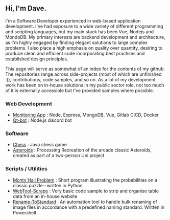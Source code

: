## Hi, I'm Dave.

I'm a Software Developer experienced in web-based application development. I've had exposure to a wide variety of different programming and scripting languages, but my main stack has been Vue, Nodejs and MondoDB. My primary interests are backend development and architecture, as I'm highly engaged by finding elegant solutions to large complex problems. I also place a high emphasis on quality over quantity, desiring to produce clean and efficient code incorporating best practises and established design principles.

This page will serve as somewhat of an index for the contents of my github. The repositories range across side-projects (most of which are unfinished :)), contributions, code samples, and so on. As a lot of my development work has been on in-house solutions in my public sector role, not too much of it is externally accessible but I've provided samples where possible.


### Web Development
* [Monitoring App](https://github.com/davidpmartin/sitemonitoring) : Node, Express, MongoDB, Vue, Gitlab CICD, Docker
* [Qt-bot](https://github.com/davidpmartin/qt-bot) : Node.js discord bot

### Software
* [Chess](https://github.com/davidpmartin/chess) : Java chess game
* [Asteroids](https://github.com/davidpmartin/asteroids) : Processing Recreation of the arcade classic Asteroids, created as part of a two-person Uni project

### Scripts / Utilities
* [Monty Hall Problem](https://github.com/davidpmartin/monty-hall-problem) : Short program illustrating the probabilities on a classic puzzle--written in Python
* [WebTool-Scrape](https://github.com/davidpmartin/webtool-scrape) : Very basic code sample to strip and organise table data from an in-house website
* [Rename-ToStandard](https://github.com/davidpmartin/rename-to-standard) : An automation tool to handle bulk renaming of image files in accordance with a predefined naming standard. Written in Powershell
